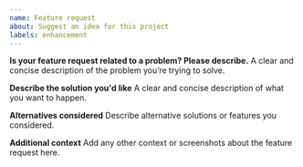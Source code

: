 ```yaml
---
name: Feature request
about: Suggest an idea for this project
labels: enhancement
---
```



**Is your feature request related to a problem? Please describe.**
A clear and concise description of the problem you’re trying to solve.


**Describe the solution you'd like**
A clear and concise description of what you want to happen.


**Alternatives considered**
Describe alternative solutions or features you considered.


**Additional context**
Add any other context or screenshots about the feature request here.
